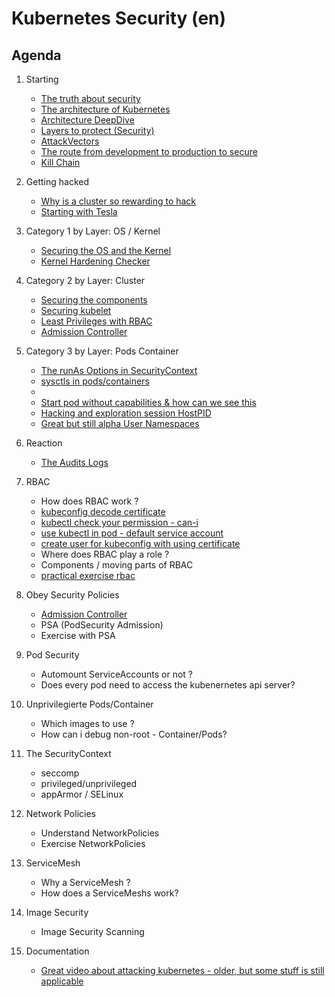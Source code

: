 # Kubernetes Security (en)

## Agenda 

 1. Starting
    * [The truth about security](/security/truth.md)
    * [The architecture of Kubernetes](/kubernetes/architecture.md)
    * [Architecture DeepDive](https://github.com/jmetzger/training-kubernetes-advanced/assets/1933318/1ca0d174-f354-43b2-81cc-67af8498b56c)
    * [Layers to protect (Security)](security/overview/layers-2-protect.md)
    * [AttackVectors](security/overview/attack-vectors.md)
    * [The route from development to production to secure](security/overview/route-2-production.md)
    * [Kill Chain](kill-chain.md)
   
 1. Getting hacked
    * [Why is a cluster so rewarding to hack](security/getting-hacked/kubernetes-rewarding.md)
    * [Starting with Tesla](https://arstechnica.com/information-technology/2018/02/tesla-cloud-resources-are-hacked-to-run-cryptocurrency-mining-malware/)

 1. Category 1 by Layer: OS / Kernel
    * [Securing the OS and the Kernel](security/os-kernel/01-harden-os-kernel.md)
    * [Kernel Hardening Checker](kernel/hardening.md)
   
 1. Category 2 by Layer: Cluster
    * [Securing the components]()
    * [Securing kubelet](security/cluster/components/kubelet.md)
    * [Least Privileges with RBAC](kubernetes/rbac/00-rbac-and-least-privileges.md)
    * [Admission Controller](/security/admissionController/01-overview.md)
   
 1. Category 3 by Layer: Pods Container
    * [The runAs Options in SecurityContext](security/by.layer/pods-container/runAs/overview.md)
    * [sysctls in pods/containers](security/by.layer/pods-container/sysctls/overview.md)
    * 
    * [Start pod without capabilities & how can we see this](security/by.layer/pods-container/capabilities/01-nocap.md)
    * [Hacking and exploration session HostPID](explore/01-hack-session-hostpid.md)
    * [Great but still alpha User Namespaces]()
    
 1. Reaction 
    * [The Audits Logs](/security/reaction/auditlog.md)

 1. RBAC
    * How does RBAC work ?
    * [kubeconfig decode certificate](kubernetes/rbac/decode-local-certificate.md)
    * [kubectl check your permission - can-i](kubernetes/rbac/can-i.md)
    * [use kubectl in pod - default service account](/kubernetes/rbac/pod-automount-sa.md)
    * [create user for kubeconfig with using certificate](kubernetes/rbac/create-kubeconfig-with-cert.md)
    * Where does RBAC play a role ?
    * Components / moving parts of RBAC
    * [practical exercise rbac](kubernetes/rbac-create-user-kubernetes-1-25.md)

 1. Obey Security Policies 
    * [Admission Controller](/security/admissionController/01-overview.md)
    * PSA (PodSecurity Admission)
    * Exercise with PSA
   
 1. Pod Security
    * Automount ServiceAccounts or not ? 
    * Does every pod need to access the kubenernetes api server?
   
 1. Unprivilegierte Pods/Container
    * Which images to use ? 
    * How can i debug non-root - Container/Pods?
    
 1. The SecurityContext
    * seccomp
    * privileged/unprivileged
    * appArmor / SELinux
     
 1. Network Policies
    * Understand NetworkPolicies
    * Exercise NetworkPolicies

 1. ServiceMesh
    * Why a ServiceMesh ?
    * How does a ServiceMeshs work?
     
 1. Image Security
    * Image Security Scanning

 1. Documentation
    * [Great video about attacking kubernetes - older, but some stuff is still applicable](https://www.youtube.com/watch?v=HmoVSmTIOxM)

